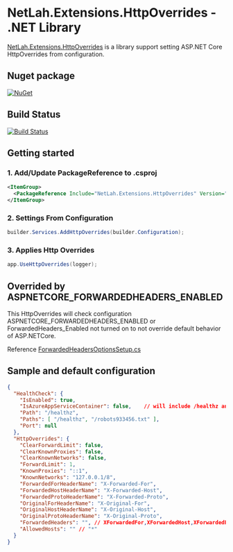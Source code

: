 # NetLah.Extensions.HttpOverrides - .NET Library

[NetLah.Extensions.HttpOverrides](https://www.nuget.org/packages/NetLah.Extensions.HttpOverrides/) is a library support setting ASP.NET Core HttpOverrides from configuration.

## Nuget package

[![NuGet](https://img.shields.io/nuget/v/NetLah.Extensions.HttpOverrides.svg?style=flat-square&label=nuget&colorB=00b200)](https://www.nuget.org/packages/NetLah.Extensions.HttpOverrides/)

## Build Status

[![Build Status](https://img.shields.io/endpoint.svg?url=https%3A%2F%2Factions-badge.atrox.dev%2FNetLah%2Fhttp-overrides%2Fbadge%3Fref%3Dmain&style=flat)](https://actions-badge.atrox.dev/NetLah/http-overrides/goto?ref=main)

## Getting started

### 1. Add/Update PackageReference to .csproj

```xml
<ItemGroup>
  <PackageReference Include="NetLah.Extensions.HttpOverrides" Version="0.2.0" />
</ItemGroup>
```

### 2. Settings From Configuration

```csharp
builder.Services.AddHttpOverrides(builder.Configuration);
```

### 3. Applies Http Overrides

```csharp
app.UseHttpOverrides(logger);
```

## Overrided by ASPNETCORE_FORWARDEDHEADERS_ENABLED

This HttpOverrides will check configuration ASPNETCORE_FORWARDEDHEADERS_ENABLED or ForwardedHeaders_Enabled not turned on to not override default behavior of ASP.NETCore.

Reference [ForwardedHeadersOptionsSetup.cs](https://github.com/dotnet/aspnetcore/blob/main/src/DefaultBuilder/src/ForwardedHeadersOptionsSetup.cs)

## Sample and default configuration

```json
{
  "HealthCheck": {
    "IsEnabled": true,
    "IsAzureAppServiceContainer": false,    // will include /healthz and /robots933456.txt
    "Path": "/healthz",
    "Paths": [ "/healthz", "/robots933456.txt" ],
    "Port": null
  },
  "HttpOverrides": {
    "ClearForwardLimit": false,
    "ClearKnownProxies": false,
    "ClearKnownNetworks": false,
    "ForwardLimit": 1,
    "KnownProxies": "::1",
    "KnownNetworks": "127.0.0.1/8",
    "ForwardedForHeaderName": "X-Forwarded-For",
    "ForwardedHostHeaderName": "X-Forwarded-Host",
    "ForwardedProtoHeaderName": "X-Forwarded-Proto",
    "OriginalForHeaderName": "X-Original-For",
    "OriginalHostHeaderName": "X-Original-Host",
    "OriginalProtoHeaderName": "X-Original-Proto",
    "ForwardedHeaders": "", // XForwardedFor,XForwardedHost,XForwardedProto
    "AllowedHosts": "" // "*"
  }  
}
```
